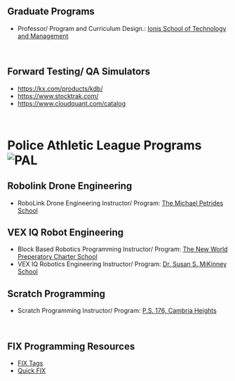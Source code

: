 ## Graduate Programs
* Professor/ Program and Curriculum Design.: [Ionis School of Technology and Management](https://github.com/ions29/cpp-reading-material/tree/main/00.%20Ionis%20School%20of%20Technology%20and%20Management)

<br>

## Forward Testing/ QA Simulators
* https://kx.com/products/kdb/
* https://www.stocktrak.com/
* https://www.cloudquant.com/catalog

<br>

# Police Athletic League Programs ![PAL](https://images.squarespace-cdn.com/content/v1/549af14be4b038053fe035c4/1539955241053-Y44WLCS7VF1YZWKMHJNA/PAL+Logo.jpg?format=2500w)

## Robolink Drone Engineering
* RoboLink Drone Engineering Instructor/ Program: [The Michael Petrides School](https://codrone.robolink.com/edu/blockly/)

## VEX IQ Robot Engineering
* Block Based Robotics Programming Instructor/ Program: [The New World Preperatory Charter School](www.vexrobotics.com)
* VEX IQ Robotics Engineering Instructor/ Program: [Dr. Susan S. MiKinney School](www.vexrobotics.com)

## Scratch Programming
* Scratch Programming Instructor/ Program: [P.S. 176, Cambria Heights](https://scratch.mit.edu/)

<br>
 

## FIX Programming Resources
* [FIX Tags](https://www.onixs.biz/fix-dictionary/4.2/fields_by_tag.html)
* [Quick FIX](https://quickfixengine.org/c/documentation/)
